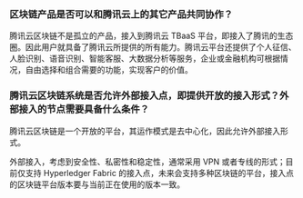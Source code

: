 ### 	区块链产品是否可以和腾讯云上的其它产品共同协作？

腾讯云区块链不是孤立的产品，接入到腾讯云 TBaaS 平台，即接入了腾讯的生态圈。因此用户就具备了腾讯云所提供的所有能力。腾讯云平台还提供了个人征信、人脸识别、语音识别、智能客服、大数据分析等服务，企业或金融机构可根据情况，自由选择和组合需要的功能，实现客户的价值。

### 	腾讯云区块链系统是否允许外部接入点，即提供开放的接入形式？外部接入的节点需要具备什么条件？

腾讯云区块链是一个开放的平台，其运作模式是去中心化，因此允许外部接入形式。

外部接入，考虑到安全性、私密性和稳定性，通常采用 VPN 或者专线的形式；目前仅支持 Hyperledger Fabric 的接入点，未来会支持多种区块链的平台，接入点的区块链平台版本要与当前正在使用的版本一致。
